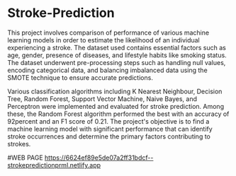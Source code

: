 # Stroke-Prediction

This project involves comparison of performance of various machine learning models in order to estimate the likelihood of an individual experiencing a stroke. The dataset used contains essential factors such as age, gender, presence of diseases, and lifestyle habits like smoking status. The dataset underwent pre-processing steps such as handling null values, encoding categorical data, and balancing imbalanced data using the SMOTE technique to ensure accurate predictions.

Various classification algorithms including K Nearest Neighbour, Decision Tree, Random Forest, Support Vector Machine, Naive Bayes, and Perceptron were implemented and evaluated for stroke prediction. Among these, the Random Forest algorithm performed the best with an accuracy of 92percent and an F1 score of 0.21. The project's objective is to find a machine learning model with significant performance that can identify stroke occurrences and determine the primary factors contributing to strokes.

#WEB PAGE 
https://6624ef89e5de07a2ff31bdcf--strokepredictionprml.netlify.app
